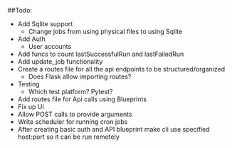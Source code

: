 ##Todo:
- Add Sqlite support
  - Change jobs from using physical files to using Sqlite
- Add Auth
  - User accounts
- Add funcs to count lastSuccessfulRun and lastFailedRun
- Add update_job functionality
- Create a routes file for all the api endpoints to be structured/organized
  - Does Flask allow importing routes?
- Testing
  - Which test platform? Pytest?
- Add routes file for Api calls using Blueprints
- Fix up UI
- Allow POST calls to provide arguments
- Write scheduler for running cron jobs
- After creating basic auth and API blueprint make cli use specified host:port so it can be run remotely
